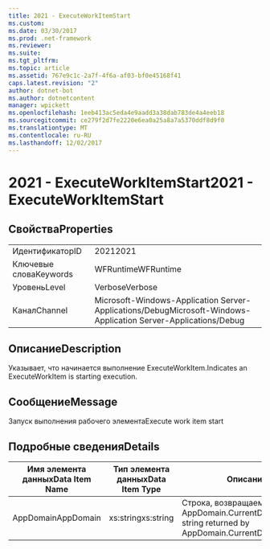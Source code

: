 ```yaml
---
title: 2021 - ExecuteWorkItemStart
ms.custom: 
ms.date: 03/30/2017
ms.prod: .net-framework
ms.reviewer: 
ms.suite: 
ms.tgt_pltfrm: 
ms.topic: article
ms.assetid: 767e9c1c-2a7f-4f6a-af03-bf0e45168f41
caps.latest.revision: "2"
author: dotnet-bot
ms.author: dotnetcontent
manager: wpickett
ms.openlocfilehash: 1eeb413ac5eda4e9aadd3a38dab783de4a4eeb18
ms.sourcegitcommit: ce279f2d7fe2220e6ea0a25a8a7a5370ddf8d9f0
ms.translationtype: MT
ms.contentlocale: ru-RU
ms.lasthandoff: 12/02/2017
---
```

# <a name="2021---executeworkitemstart"></a><span data-ttu-id="03f35-102">2021 - ExecuteWorkItemStart</span><span class="sxs-lookup"><span data-stu-id="03f35-102">2021 - ExecuteWorkItemStart</span></span>
## <a name="properties"></a><span data-ttu-id="03f35-103">Свойства</span><span class="sxs-lookup"><span data-stu-id="03f35-103">Properties</span></span>  
  
|||  
|-|-|  
|<span data-ttu-id="03f35-104">Идентификатор</span><span class="sxs-lookup"><span data-stu-id="03f35-104">ID</span></span>|<span data-ttu-id="03f35-105">2021</span><span class="sxs-lookup"><span data-stu-id="03f35-105">2021</span></span>|  
|<span data-ttu-id="03f35-106">Ключевые слова</span><span class="sxs-lookup"><span data-stu-id="03f35-106">Keywords</span></span>|<span data-ttu-id="03f35-107">WFRuntime</span><span class="sxs-lookup"><span data-stu-id="03f35-107">WFRuntime</span></span>|  
|<span data-ttu-id="03f35-108">Уровень</span><span class="sxs-lookup"><span data-stu-id="03f35-108">Level</span></span>|<span data-ttu-id="03f35-109">Verbose</span><span class="sxs-lookup"><span data-stu-id="03f35-109">Verbose</span></span>|  
|<span data-ttu-id="03f35-110">Канал</span><span class="sxs-lookup"><span data-stu-id="03f35-110">Channel</span></span>|<span data-ttu-id="03f35-111">Microsoft-Windows-Application Server-Applications/Debug</span><span class="sxs-lookup"><span data-stu-id="03f35-111">Microsoft-Windows-Application Server-Applications/Debug</span></span>|  
  
## <a name="description"></a><span data-ttu-id="03f35-112">Описание</span><span class="sxs-lookup"><span data-stu-id="03f35-112">Description</span></span>  
 <span data-ttu-id="03f35-113">Указывает, что начинается выполнение ExecuteWorkItem.</span><span class="sxs-lookup"><span data-stu-id="03f35-113">Indicates an ExecuteWorkItem is starting execution.</span></span>  
  
## <a name="message"></a><span data-ttu-id="03f35-114">Сообщение</span><span class="sxs-lookup"><span data-stu-id="03f35-114">Message</span></span>  
 <span data-ttu-id="03f35-115">Запуск выполнения рабочего элемента</span><span class="sxs-lookup"><span data-stu-id="03f35-115">Execute work item start</span></span>  
  
## <a name="details"></a><span data-ttu-id="03f35-116">Подробные сведения</span><span class="sxs-lookup"><span data-stu-id="03f35-116">Details</span></span>  
  
|<span data-ttu-id="03f35-117">Имя элемента данных</span><span class="sxs-lookup"><span data-stu-id="03f35-117">Data Item Name</span></span>|<span data-ttu-id="03f35-118">Тип элемента данных</span><span class="sxs-lookup"><span data-stu-id="03f35-118">Data Item Type</span></span>|<span data-ttu-id="03f35-119">Описание</span><span class="sxs-lookup"><span data-stu-id="03f35-119">Description</span></span>|  
|--------------------|--------------------|-----------------|  
|<span data-ttu-id="03f35-120">AppDomain</span><span class="sxs-lookup"><span data-stu-id="03f35-120">AppDomain</span></span>|<span data-ttu-id="03f35-121">xs:string</span><span class="sxs-lookup"><span data-stu-id="03f35-121">xs:string</span></span>|<span data-ttu-id="03f35-122">Строка, возвращаемая AppDomain.CurrentDomain.FriendlyName.</span><span class="sxs-lookup"><span data-stu-id="03f35-122">The string returned by AppDomain.CurrentDomain.FriendlyName.</span></span>|
